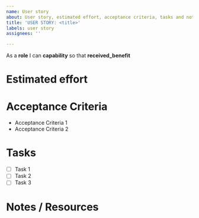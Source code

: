 ```yaml
---
name: User story
about: User story, estimated effort, acceptance criteria, tasks and notes
title: 'USER STORY: <title>'
labels: user story
assignees: ''

---
```


As a **role** I can **capability** so that **received_benefit**

# Estimated effort

# Acceptance Criteria

 - Acceptance Criteria 1
 - Acceptance Criteria 2


# Tasks

- [ ] Task 1
- [ ] Task 2
- [ ] Task 3

# Notes / Resources
